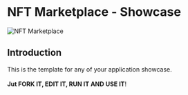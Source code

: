 # NFT Marketplace - Showcase
![NFT Marketplace](https://i.ibb.co/X5kYdvB/image.png)

## Introduction
This is the template for any of your application showcase.<br><br>
<strong>Jut FORK IT, EDIT IT, RUN IT AND USE IT</strong>!
